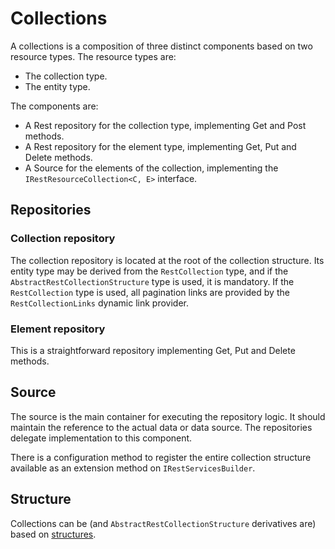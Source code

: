 # Collections
A collections is a composition of three distinct components based on two resource types.
The resource types are:

* The collection type.
* The entity type.

The components are:
* A Rest repository for the collection type, implementing Get and Post methods.
* A Rest repository for the element type, implementing Get, Put and Delete methods.
* A Source for the elements of the collection, implementing the `IRestResourceCollection<C, E>` interface.

## Repositories

### Collection repository
The collection repository is located at the root of the collection structure.
Its entity type may be derived from the `RestCollection` type, and if the `AbstractRestCollectionStructure` type is used, it is mandatory.
If the `RestCollection` type is used, all pagination links are provided by the `RestCollectionLinks` dynamic link provider.

### Element repository
This is a straightforward repository implementing Get, Put and Delete methods.

## Source
The source is the main container for executing the repository logic.
It should maintain the reference to the actual data or data source.
The repositories delegate implementation to this component.

There is a configuration method to register the entire collection structure available as an extension method on `IRestServicesBuilder`.

## Structure
Collections can be (and `AbstractRestCollectionStructure` derivatives are) based on [structures](struct.md). 
